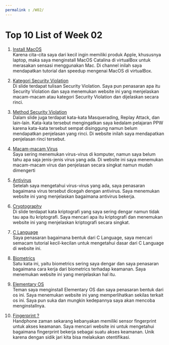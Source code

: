 ```yaml
---
permalink : /W02/
---
```


# Top 10 List of Week 02

1. [Install MacOS](https://www.youtube.com/channel/UC9rdnBAPmhZytgWZ3jHtqWg)<br>
Karena cita-cita saya dari kecil ingin memiliki produk Apple, khususnya laptop, maka saya menginstall MacOS Catalina di virtualBox untuk merasakan sensasi menggunakan Mac. Di channel inilah saya mendapatkan tutorial dan speedup mengenai MacOS di virtualBox.

2. [Kategori Security Violation](https://searchsecurity.techtarget.com/feature/10-types-of-security-incidents-and-how-to-handle-them)<br>
Di slide terdapat tulisan Security Violation. Saya pun penasaran apa itu Security Violation dan saya menemukan website ini yang menjelaskan macam-macam atau kategori Security Violation dan dijelaskan secara rinci.

3. [Method Security Violation](https://www2.cs.uic.edu/~jbell/CourseNotes/OperatingSystems/15_Security.html)<br>
Dalam slide juga terdapat kata-kata Masquerading, Replay Attack, dan lain-lain. Kata-kata tersebut mengingatkan saya kedalam pelajaran PPW karena kata-kata tersebut sempat disinggung namun belum mendapatkan penjelasan yang rinci. Di website inilah saya mendapatkan penjelasan rinci tersebut.

4. [Macam-macam Virus](https://dosen.perbanas.id/jenis-jenis-virus-komputer-yang-sering-beredar/?print=print)<br>
Saya sering menemukan virus-virus di komputer, namun saya belum tahu apa saja jenis-jenis virus yang ada. Di website ini saya menemukan macam-macam virus dan penjelasan secara singkat namun mudah dimengerti

5. [Antivirus](https://www.spiderbeat.com/bagaimana-cara-kerja-antivirus/)<br>
Setelah saya mengetahui virus-virus yang ada, saya penasaran bagaimana virus tersebut dicegah dengan antivirus. Saya menemukan website ini yang menjelaskan bagaimana antivirus bekerja.

6. [Cryptography](https://www.synopsys.com/glossary/what-is-cryptography.html)<br>
Di slide terdapat kata kriptografi yang saya sering dengar namun tidak tau apa itu kriptografi. Saya mencari apa itu kriptografi dan menemukan website ini yang menjelaskan kriptografi secara singkat.

7. [C Language](https://www.programiz.com/c-programming)<br>
Saya penasaran bagaimana bentuk dari C Language, saya mencari semacam tutorial kecil-kecilan untuk mengetahui dasar dari C Language di website ini.

8. [Biometrics](https://learn.g2.com/biometrics)<br>
Satu kata ini, yaitu biometrics sering saya dengar dan saya penasaran bagaimana cara kerja dari biometrics terhadap keamanan. Saya menemukan website ini yang menjelaskan hal itu.

9. [Elementary OS](https://elementary.io/)<br>
Teman saya menginstall Elementary OS dan saya penasaran bentuk dari os ini. Saya menemukan website ini yang memperlihatkan sekilas terkait os ini. Saya pun suka dan mungkin kedepannya saya akan mencoba menginstallnya.

10. [Fingerprint ?](https://www.hypr.com/fingerprint-authentication/)<br>
Handphone zaman sekarang kebanyakan memiliki sensor fingerprint untuk akses keamanan. Saya mencari website ini untuk mengetahui bagaimana fingerprint bekerja sebagai suatu akses keamanan. Unik karena dengan sidik jari kita bisa melakukan otentifikasi.
